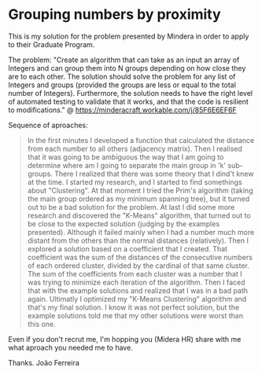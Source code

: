 # Grouping numbers by proximity
This is my solution for the problem presented by Mindera in order to apply to their Graduate Program.

The problem:
"Create an algorithm that can take as an input an array of Integers and can group them into N groups depending on how close they are to each other. 
The solution should solve the problem for any list of Integers and groups (provided the groups are less or equal to the total number of Integers). Furthermore, the solution needs to have the right level of automated testing to validate that it works, and that the code is resilient to modifications." @ https://minderacraft.workable.com/j/85F6E6EF6F

Sequence of aproaches:
>In the first minutes I developed a function that calculated the distance from each number to all others (adjacency matrix). Then I realised that it was going to be ambiguous the way that I am going to determine where am I going to separate the main group in 'k' sub-groups. There I realized that there was some theory that I dind't knew at the time.
>I started my research, and I started to find somethings about "Clustering". At that moment I tried the Prim's algorithm (taking the main group ordered as my minimum spanning tree), but it turned out to be a bad solution for the problem.
>At last I did some more research and discovered the "K-Means" algorithm, that turned out to be close to the expected solution (judging by the examples presented). Although it failed mainly when I had a number much more distant from the others than the normal distances (relatively).
>Then I explored a solution based on a coefficient that I created. That coefficient was the sum of the distances of the consecutive numbers of each ordered cluster, divided by the cardinal of that same cluster. The sum of the coefficients from each cluster was a number that I was trying to minimize each iteration of the algorithm. Then I faced that with the example solutions and realized that I was in a bad path again.
>Ultimatly I optimized my "K-Means Clustering" algorithm and that's my final solution. I know it was not perfect solution, but the example solutions told me that my other solutions were worst than this one.

Even if you don't recrut me, I'm hopping you (Midera HR) share with me what aproach you needed me to have.

Thanks.
João Ferreira
